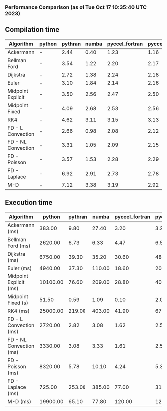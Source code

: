 ### Performance Comparison (as of Tue Oct 17 10:35:40 UTC 2023)
## Compilation time
Algorithm                 | python                    | pythran                   | numba                     | pyccel_fortran            | pyccel_c                 
------------------------- | ------------------------- | ------------------------- | ------------------------- | ------------------------- | -------------------------
Ackermann                 | -                         | 2.44                      | 0.40                      | 1.23                      | 1.16                     
Bellman Ford              | -                         | 3.54                      | 1.22                      | 2.20                      | 2.17                     
Dijkstra                  | -                         | 2.72                      | 1.38                      | 2.24                      | 2.18                     
Euler                     | -                         | 3.10                      | 1.84                      | 2.14                      | 2.16                     
Midpoint Explicit         | -                         | 3.50                      | 2.56                      | 2.47                      | 2.50                     
Midpoint Fixed            | -                         | 4.09                      | 2.68                      | 2.53                      | 2.56                     
RK4                       | -                         | 4.62                      | 3.11                      | 3.15                      | 3.13                     
FD - L Convection         | -                         | 2.66                      | 0.98                      | 2.08                      | 2.12                     
FD - NL Convection        | -                         | 3.31                      | 1.05                      | 2.09                      | 2.15                     
FD - Poisson              | -                         | 3.57                      | 1.53                      | 2.28                      | 2.29                     
FD - Laplace              | -                         | 6.92                      | 2.91                      | 2.73                      | 2.78                     
M-D                       | -                         | 7.12                      | 3.38                      | 3.19                      | 2.92                     

## Execution time
Algorithm                 | python                    | pythran                   | numba                     | pyccel_fortran            | pyccel_c                 
------------------------- | ------------------------- | ------------------------- | ------------------------- | ------------------------- | -------------------------
Ackermann (ms)            | 383.00                    | 9.80                      | 27.40                     | 3.20                      | 3.23                     
Bellman Ford (ms)         | 2620.00                   | 6.73                      | 6.33                      | 4.47                      | 6.58                     
Dijkstra (ms)             | 6750.00                   | 39.30                     | 35.20                     | 30.60                     | 48.50                    
Euler (ms)                | 4940.00                   | 37.30                     | 110.00                    | 18.60                     | 203.00                   
Midpoint Explicit (ms)    | 10100.00                  | 76.60                     | 209.00                    | 28.80                     | 405.00                   
Midpoint Fixed (s)        | 51.50                     | 0.59                      | 1.09                      | 0.10                      | 2.01                     
RK4 (ms)                  | 25000.00                  | 219.00                    | 403.00                    | 41.90                     | 672.00                   
FD - L Convection (ms)    | 2720.00                   | 2.82                      | 3.08                      | 1.62                      | 2.54                     
FD - NL Convection (ms)   | 3330.00                   | 3.08                      | 3.33                      | 1.61                      | 2.53                     
FD - Poisson (ms)         | 8320.00                   | 5.78                      | 10.10                     | 4.24                      | 5.31                     
FD - Laplace (ms)         | 725.00                    | 253.00                    | 385.00                    | 77.00                     | 317.00                   
M-D (ms)                  | 19900.00                  | 65.10                     | 77.80                     | 120.00                    | 122.00                   
